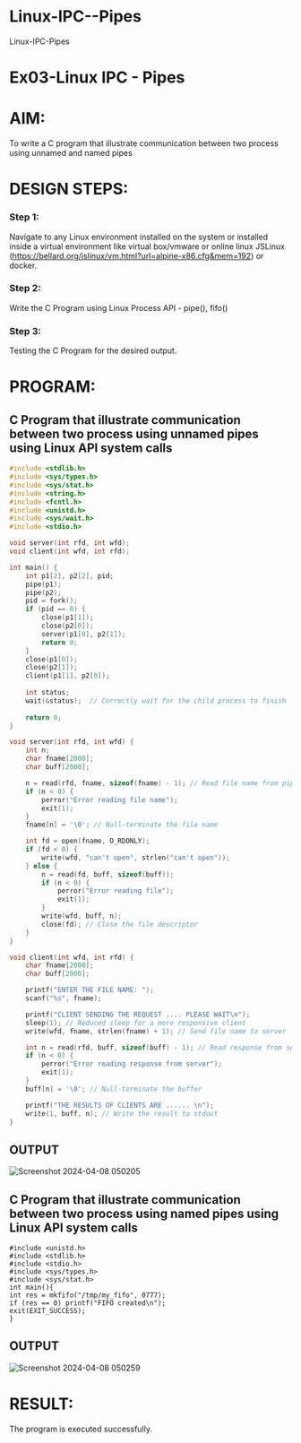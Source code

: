 # Linux-IPC--Pipes
Linux-IPC-Pipes


# Ex03-Linux IPC - Pipes

# AIM:
To write a C program that illustrate communication between two process using unnamed and named pipes

# DESIGN STEPS:

### Step 1:

Navigate to any Linux environment installed on the system or installed inside a virtual environment like virtual box/vmware or online linux JSLinux (https://bellard.org/jslinux/vm.html?url=alpine-x86.cfg&mem=192) or docker.

### Step 2:

Write the C Program using Linux Process API - pipe(), fifo()

### Step 3:

Testing the C Program for the desired output. 

# PROGRAM:

## C Program that illustrate communication between two process using unnamed pipes using Linux API system calls
```c
#include <stdlib.h>
#include <sys/types.h> 
#include <sys/stat.h> 
#include <string.h> 
#include <fcntl.h> 
#include <unistd.h>
#include <sys/wait.h>
#include <stdio.h>

void server(int rfd, int wfd); 
void client(int wfd, int rfd); 

int main() { 
    int p1[2], p2[2], pid; 
    pipe(p1); 
    pipe(p2); 
    pid = fork(); 
    if (pid == 0) { 
        close(p1[1]); 
        close(p2[0]); 
        server(p1[0], p2[1]); 
        return 0;
    } 
    close(p1[0]); 
    close(p2[1]); 
    client(p1[1], p2[0]); 
    
    int status;
    wait(&status);  // Correctly wait for the child process to finish
    
    return 0; 
} 

void server(int rfd, int wfd) { 
    int n; 
    char fname[2000]; 
    char buff[2000];

    n = read(rfd, fname, sizeof(fname) - 1); // Read file name from pipe
    if (n < 0) {
        perror("Error reading file name");
        exit(1);
    }
    fname[n] = '\0'; // Null-terminate the file name

    int fd = open(fname, O_RDONLY);
    if (fd < 0) { 
        write(wfd, "can't open", strlen("can't open")); 
    } else { 
        n = read(fd, buff, sizeof(buff)); 
        if (n < 0) {
            perror("Error reading file");
            exit(1);
        }
        write(wfd, buff, n); 
        close(fd); // Close the file descriptor
    }
}

void client(int wfd, int rfd) {
    char fname[2000];
    char buff[2000];

    printf("ENTER THE FILE NAME: ");
    scanf("%s", fname);

    printf("CLIENT SENDING THE REQUEST .... PLEASE WAIT\n");
    sleep(1); // Reduced sleep for a more responsive client
    write(wfd, fname, strlen(fname) + 1); // Send file name to server

    int n = read(rfd, buff, sizeof(buff) - 1); // Read response from server
    if (n < 0) {
        perror("Error reading response from server");
        exit(1);
    }
    buff[n] = '\0'; // Null-terminate the buffer

    printf("THE RESULTS OF CLIENTS ARE ...... \n"); 
    write(1, buff, n); // Write the result to stdout
}

```






## OUTPUT

![Screenshot 2024-04-08 050205](https://github.com/Tanushreea05/Linux-IPC-Pipes/assets/138849166/1fe0e0ae-d9e5-4de2-932f-1034780b22bb)

## C Program that illustrate communication between two process using named pipes using Linux API system calls

```
#include <unistd.h>
#include <stdlib.h>
#include <stdio.h>
#include <sys/types.h>
#include <sys/stat.h>
int main(){
int res = mkfifo("/tmp/my_fifo", 0777);
if (res == 0) printf("FIFO created\n");
exit(EXIT_SUCCESS);
}
```


## OUTPUT
![Screenshot 2024-04-08 050259](https://github.com/Tanushreea05/Linux-IPC-Pipes/assets/138849166/d04c4cb3-024a-4ac9-be35-3ff151afc370)


# RESULT:
The program is executed successfully.
